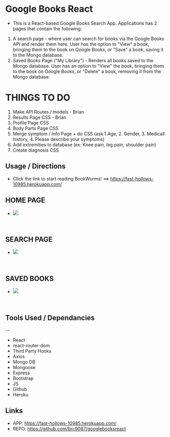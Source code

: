 # Google Books React

* This is a React-based Google Books Search App. Applications has 2 pages that contain the following:
1. A search page - where user can search for books via the Google Books API and render them here. User has the option to "View" a book, bringing them to the book on Google Books, or "Save" a book, saving it to the Mongo database.
2. Saved Books Page ("My Library") - Renders all books saved to the Mongo database. User has an option to "View" the book, bringing them to the book on Google Books, or "Delete" a book, removing it from the Mongo database. 

# THINGS TO DO 
1. Make API Routes / models - Brian
3. Results Page CSS - Brian
4. Profile Page CSS 
5. Body Parts Page CSS
6. Merge symptom / Info Page + do CSS (ask 1.Age, 2. Gender, 3. Medicall history, 4. Please describe your symptoms) 
7. Add extremities to database (ex: Knee pain, leg pain, shoulder pain)
8. Create diagnosis CSS 





## Usage / Directions
* Click the link to start reading BookWorms! ==> https://fast-hollows-10985.herokuapp.com/

## HOME PAGE
* ![](./client/src/images/homepage.PNG )

<br>

## SEARCH PAGE
* ![](./client/src/images/search.PNG)

<br>
    
    
## SAVED BOOKS 
*  ![](./client/src/images/savedbooks.PNG)

<br>

## Tools Used / Dependancies
--
* React
* react-router-dom
* Third Party Hooks
* Axios
* Mongo DB
* Mongoose
* Express
* Bootstrap
* JS
* Github
* Heroku

## Links
* APP: https://fast-hollows-10985.herokuapp.com/
* REPO: https://github.com/brc9087/googlebooksreact
